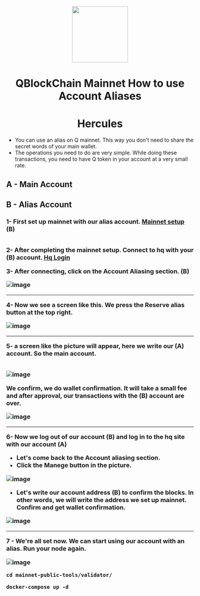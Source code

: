 <h1 align="center"> <img src="https://user-images.githubusercontent.com/101635385/231371153-e2f0574f-80be-40f8-8b2d-e470108bbd48.png" width="150"></h1>
<h1 align="center"> QBlockChain Mainnet How to use Account Aliases  </h1>
<h1 align="center"> Hercules
</h1>


* You can use an alias on Q mainnet. This way you don't need to share the secret words of your main wallet.
* The operations you need to do are very simple. While doing these transactions, you need to have Q token in your account at a very small rate.

## A - Main Account <br>  
## B - Alias Account  

<h3>
1- First set up mainnet with our alias account. <a href="https://github.com/herculessx/QBlockChain-Mainnet" target="_blank"> Mainnet setup </a>  (B) <br><br>

2- After completing the mainnet setup. Connect to hq with your <b>(B)</b> account.  <a href="https://hq.q.org" target="_blank"> Hq Login </a>
  
3- After connecting, click on the Account Aliasing section. (B) 
  
![image](https://user-images.githubusercontent.com/101635385/231686485-44bde975-2e3d-41eb-a0b7-7303293647e5.png)
  
<hr>
  
4- Now we see a screen like this. We press the Reserve alias button at the top right. 

![image](https://user-images.githubusercontent.com/101635385/231687562-1702c257-8069-49d5-89f0-030c964cd6aa.png)
  
  <hr>

5- a screen like the picture will appear, here we write our <b>(A)</b> account. So the main account.  <br> <br> 
  
  
![image](https://user-images.githubusercontent.com/101635385/231688006-df69ad6c-c976-4866-852e-a560a758a49f.png)
  
We confirm, we do wallet confirmation. It will take a small fee and after approval, our transactions with the (B) account are over.
  
![image](https://user-images.githubusercontent.com/101635385/231689834-1068a44c-2197-4fed-af73-1933ce4df37a.png)
  
  <hr>
  
 
 6- Now we log out of our account (B) and log in to the hq site with our account (A)

* Let's come back to the Account aliasing section. 
* Click the Manege button in the picture.
  
![image](https://user-images.githubusercontent.com/101635385/231690800-e0828842-f40e-41c3-835e-0ba7ad279054.png)
  
 * Let's write our account address (B) to confirm the blocks. In other words, we will write the address we set up mainnet. Confirm and get wallet confirmation. 
  
  ![image](https://user-images.githubusercontent.com/101635385/231691449-541301aa-b785-4e21-9864-03749ab2efca.png)

  
  <hr>
  
  7 - We're all set now. We can start using our account with an alias.  Run your node again. 

![image](https://user-images.githubusercontent.com/101635385/231692010-21def420-97cd-4371-92e0-e79e07a1e3a5.png)
  
  
  ```shell
cd mainnet-public-tools/validator/
```
  
  ```shell
docker-compose up -d
```

</h3>
